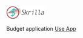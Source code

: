 <img src="skrilla-clean.png" alt="Skrilla" width="100">

Budget application
[Use App](https://jamesbaine.github.io/skrilla/)